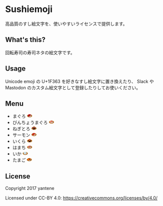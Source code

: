 Sushiemoji
==========

高品質のすし絵文字を、使いやすいライセンスで提供します。

## What's this?

回転寿司の寿司ネタの絵文字です。

## Usage

Unicode emoji の U+1F363 を好きなすし絵文字に置き換えたり、
Slack や Mastodon のカスタム絵文字として登録したりしてお使いください。

## Menu

- まぐろ ![まぐろ](16x16/maguro.png)
- びんちょうまぐろ ![びんちょうまぐろ](16x16/bincho_maguro.png)
- ねぎとろ ![ねぎとろ](16x16/negitoro.png)
- サーモン ![サーモン](16x16/salmon.png)
- いくら ![いくら](16x16/ikra.png)
- はまち ![はまち](16x16/hamachi.png)
- いか ![いか](16x16/ika.png)
- たまご ![たまご](16x16/tamago.png)

## License

Copyright 2017 yantene

Licensed under CC-BY 4.0: https://creativecommons.org/licenses/by/4.0/
